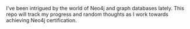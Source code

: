 I've been intrigued by the world of Neo4j and graph databases lately. This repo will track my progress and random thoughts as I work towards achieving Neo4j certification.
